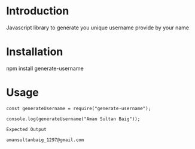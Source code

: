 # Introduction

Javascript library to generate you unique username provide by your name

# Installation

npm install generate-username

# Usage

```
const generateUsername = require("generate-username");

console.log(generateUsername("Aman Sultan Baig"));
```

`Expected Output`

```
amansultanbaig_1297@gmail.com
```
